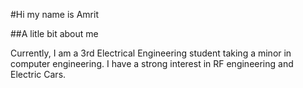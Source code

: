 #Hi my name is Amrit

##A litle bit about me

Currently, I am a 3rd Electrical Engineering student taking a minor in computer engineering. I have a strong interest in RF engineering
and Electric Cars. 


